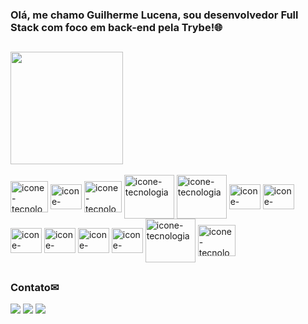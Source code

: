 
### Olá, me chamo Guilherme Lucena, sou desenvolvedor Full Stack com foco em back-end pela Trybe!🌐

##

<div>
  <img height="180em" src="https://github-readme-stats.vercel.app/api/top-langs/?username=Gui-lfm&layout=compact&theme=react"/>
</div>
</br>
<div>
  <img align="center" alt="icone-tecnologia" height="50" width="60" title="Node js" src="https://cdn.jsdelivr.net/gh/devicons/devicon/icons/nodejs/nodejs-original-wordmark.svg" />
  <img align="center" alt="icone-tecnologia" height="40" width="50" title="TypeScript" src="https://cdn.jsdelivr.net/gh/devicons/devicon/icons/typescript/typescript-original.svg" />
  <img align="center" alt="icone-tecnologia" height="50" width="60" title="MySQL" src="https://cdn.jsdelivr.net/gh/devicons/devicon/icons/mysql/mysql-original.svg" />
  <img align="center" alt="icone-tecnologia" height="70" width="80" title="Sequelize" src="https://cdn.jsdelivr.net/gh/devicons/devicon/icons/sequelize/sequelize-original-wordmark.svg" />
  <img align="center" alt="icone-tecnologia" height="70" width="80" title="Docker" src="https://cdn.jsdelivr.net/gh/devicons/devicon/icons/docker/docker-original.svg" />   
  <img align="center" alt="icone-tecnologia" height="40" width="50" title="javaScript" src="https://cdn.jsdelivr.net/gh/devicons/devicon/icons/javascript/javascript-original.svg"/>
  <img align="center" alt="icone-tecnologia" height="40" width="50" title="HTML" src="https://cdn.jsdelivr.net/gh/devicons/devicon/icons/html5/html5-original-wordmark.svg"/>
  <img align="center" alt="icone-tecnologia" height="40" width="50" title="CSS" src="https://cdn.jsdelivr.net/gh/devicons/devicon/icons/css3/css3-original-wordmark.svg"/>
  <img align="center" alt="icone-tecnologia" height="40" width="50" title="Reactjs" src="https://cdn.jsdelivr.net/gh/devicons/devicon/icons/react/react-original.svg"/>
  <img align="center" alt="icone-tecnologia" height="40" width="50" title="Redux" src="https://cdn.jsdelivr.net/gh/devicons/devicon/icons/redux/redux-original.svg" />
  <img align="center" alt="icone-tecnologia" height="40" width="50" title="Sass" src="https://cdn.jsdelivr.net/gh/devicons/devicon/icons/sass/sass-original.svg"/>
  <img align="center" alt="icone-tecnologia" height="70" width="80" title="TailWind" src="https://cdn.jsdelivr.net/gh/devicons/devicon/icons/tailwindcss/tailwindcss-original-wordmark.svg" />
  <img align="center" alt="icone-tecnologia" height="50" width="60" title="Java" src="https://cdn.jsdelivr.net/gh/devicons/devicon/icons/java/java-original-wordmark.svg"/>
</div>

##

### Contato✉

<div>
  <a href="mailto:guilherme.lucena17@gmail.com" target="_blank"><img src="https://img.shields.io/badge/Gmail-D14836?style=for-the-badge&logo=gmail&logoColor=white" target="_blank"/></a>
  <a href="https://api.whatsapp.com/send?phone=5511973302043&text=Olá%20Guilherme,%20tudo%20bem?" target="_blank"><img src="https://img.shields.io/badge/WhatsApp-25D366?style=for-the-badge&logo=whatsapp&logoColor=white" target="_blank"/></a>
  <a href="https://www.linkedin.com/in/guilherme-lucena-fm94/" target="_blank"><img src="https://img.shields.io/badge/LinkedIn-0077B5?style=for-the-badge&logo=linkedin&logoColor=white" target="_blank"/></a>
</div>
